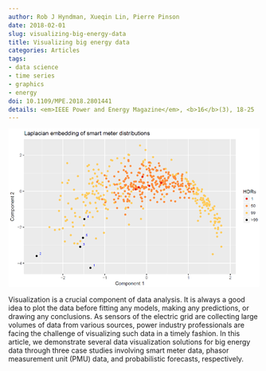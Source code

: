 ```yaml
---
author: Rob J Hyndman, Xueqin Lin, Pierre Pinson
date: 2018-02-01
slug: visualizing-big-energy-data
title: Visualizing big energy data
categories: Articles
tags:
- data science
- time series
- graphics
- energy
doi: 10.1109/MPE.2018.2801441
details: <em>IEEE Power and Energy Magazine</em>, <b>16</b>(3), 18-25
---
```


![](/img/laplacian.png)

Visualization is a crucial component of data analysis. It is always a good idea to plot the data before fitting any models, making any predictions, or drawing any conclusions. As sensors of the electric grid are collecting large volumes of data from various sources, power industry professionals are facing the challenge of visualizing such data in a timely fashion. In this article, we demonstrate several data visualization solutions for big energy data through three case studies involving smart meter data, phasor measurement unit (PMU) data, and probabilistic forecasts, respectively.
